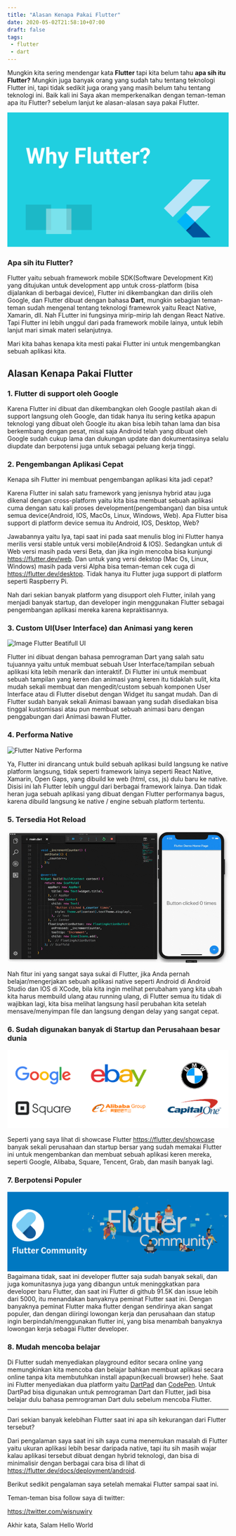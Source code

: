 ```yaml
---
title: "Alasan Kenapa Pakai Flutter"
date: 2020-05-02T21:58:10+07:00
draft: false
tags:
 - flutter
 - dart
---
```


Mungkin kita sering mendengar kata **Flutter** tapi kita belum tahu **apa sih itu Flutter?** Mungkin juga banyak orang yang sudah tahu tentang teknologi Flutter ini, tapi tidak sedikit juga orang yang masih belum tahu tentang teknologi ini. Baik kali ini Saya akan memperkenalkan dengan teman-teman apa itu Flutter? sebelum lanjut ke alasan-alasan saya pakai Flutter.

![Why Flutter](./featured.png)

### Apa sih itu Flutter?
Flutter yaitu sebuah framework mobile SDK(Software Development Kit) yang ditujukan untuk development app untuk cross-platform (bisa dijalankan di berbagai device), Flutter ini dikembangkan dan dirilis oleh Google, dan Flutter dibuat dengan bahasa **Dart**, mungkin sebagian teman-teman sudah mengenal tentang teknologi framewrok yaitu React Native, Xamarin, dll. Nah FLutter ini fungsinya mirip-mirip lah dengan React Native. Tapi Flutter ini lebih unggul dari pada framework mobile lainya, untuk lebih lanjut mari simak materi selanjutnya.


Mari kita bahas kenapa kita mesti pakai Flutter ini untuk mengembangkan sebuah aplikasi kita.

## Alasan Kenapa Pakai Flutter

### 1. Flutter di support oleh Google
Karena Flutter ini dibuat dan dikembangkan oleh Google pastilah akan di support langsung oleh Google, dan tidak hanya itu sering ketika apapun teknologi yang dibuat oleh Google itu akan bisa lebih tahan lama dan bisa berkembang dengan pesat, misal saja Android telah yang dibuat oleh Google sudah cukup lama dan dukungan update dan dokumentasinya selalu diupdate dan berpotensi juga untuk sebagai peluang kerja tinggi.


### 2. Pengembangan Aplikasi Cepat
Kenapa sih Flutter ini membuat pengembangan aplikasi kita jadi cepat?

Karena Flutter ini salah satu framework yang jenisnya hybrid atau juga dikenal dengan cross-platform yaitu kita bisa membuat sebuah aplikasi cuma dengan satu kali proses development(pengembangan) dan bisa untuk semua device(Android, IOS, MacOs, Linux, Windows, Web). Apa Flutter bisa support di platform device semua itu Android, IOS, Desktop, Web? 

Jawabannya yaitu Iya, tapi saat ini pada saat menulis blog ini Flutter hanya merilis versi stable untuk versi mobile(Android & IOS). Sedangkan untuk di Web versi masih pada versi Beta, dan jika ingin mencoba bisa kunjungi https://flutter.dev/web. Dan untuk yang versi dekstop (Mac Os, Linux, Windows) masih pada versi Alpha bisa teman-teman cek cuga di https://flutter.dev/desktop. Tidak hanya itu Flutter juga support di platform seperti Raspberry Pi. 

Nah dari sekian banyak platform yang disupport oleh Flutter, inilah yang menjadi banyak startup, dan developer ingin menggunakan Flutter sebagai pengembangan aplikasi mereka karena kepraktisannya.

### 3. Custom UI(User Interface) dan Animasi yang keren
![Image Flutter Beatifull UI](https://github.com/flutter/website/raw/master/src/images/homepage/reflectly-hero-600px.png)

Flutter ini dibuat dengan bahasa pemrograman Dart yang salah satu tujuannya yaitu untuk membuat sebuah User Interface/tampilan sebuah aplikasi kita lebih menarik dan interaktif. Di Flutter ini untuk membuat sebuah tampilan yang keren dan animasi yang keren itu tidaklah sulit, kita mudah sekali membuat dan mengedit/custom sebuah komponen User Interface atau di Flutter disebut dengan Widget itu sangat mudah. Dan di Flutter sudah banyak sekali Animasi bawaan yang sudah disediakan bisa tinggal kustomisasi atau pun membuat sebuah animasi baru dengan penggabungan dari Animasi bawan Flutter.

### 4. Performa Native
![Flutter Native Performa](https://flutter.dev/assets/homepage/icon-performance-680fb3687109ba7ea0c22627da3a9fa761944ae7b521468003b932aa9133ca5b.svg)

Ya, Flutter ini dirancang untuk build sebuah aplikasi build langsung ke native platform langsung, tidak seperti framework lainya seperti React Native, Xamarin, Open Gaps, yang dibuild ke web (html, css, js) dulu baru ke native. Disisi ini lah Flutter lebih unggul dari berbagai framework lainya. Dan tidak heran juga sebuah aplikasi yang dibuat dengan Flutter performanya bagus, karena dibuild langsung ke native / engine sebuah platform tertentu.

### 5. Tersedia Hot Reload
![Flutter Hot Reload](./hot-reload.gif)

Nah fitur ini yang sangat saya sukai di Flutter, jika Anda pernah belajar/mengerjakan sebuah aplikasi native seperti Android di Android Studio dan IOS di XCode, bila kita ingin melihat perubaham yang kita ubah kita harus membuild ulang atau running ulang, di Flutter semua itu tidak di wajibkan lagi, kita bisa melihat langsung hasil perubahan kita setelah mensave/menyimpan file dan langsung dengan delay yang sangat cepat.


### 6. Sudah digunakan banyak di Startup dan Perusahaan besar dunia
![Flutter Showcase](./flutter_showcase.png)

Seperti yang saya lihat di showcase Flutter https://flutter.dev/showcase banyak sekali perusahaan dan startup bersar yang sudah memakai Flutter ini untuk mengembankan dan membuat sebuah aplikasi keren mereka, seperti Google, Alibaba, Square, Tencent, Grab, dan masih banyak lagi.

### 7. Berpotensi Populer
![Flutter Komunitas](./flutter_community.png)
Bagaimana tidak, saat ini developer flutter saja sudah banyak sekali, dan juga komunitasnya juga yang dibangun untuk meninggkatkan para developer baru Flutter, dan saat ini Flutter di github 91.5K dan issue lebih dari 5000, itu menandakan banyaknya peminat Flutter saat ini. Dengan banyaknya peminat Flutter maka flutter dengan sendirinya akan sangat populer, dan dengan diiringi lowongan kerja dan perusahaan dan statup ingin berpindah/menggunakan flutter ini, yang bisa menambah banyaknya lowongan kerja sebagai Flutter developer.

### 8. Mudah mencoba belajar
Di Flutter sudah menyediakan playground editor secara online yang memungkinkan kita mencoba dan belajar bahkan membuat aplikasi secara online tanpa kita membutuhkan install apapun(kecuali browser) hehe. Saat ini Flutter menyediakan dua platform yaitu [DartPad](http://dartpad.dev/) dan [CodePen](https://codepen.io/flutter). Untuk DartPad bisa digunakan untuk pemrograman Dart dan Flutter, jadi bisa belajar dulu bahasa pemrograman Dart dulu sebelum mencoba Flutter.

---

Dari sekian banyak kelebihan Flutter saat ini apa sih kekurangan dari Flutter tersebut?

Dari pengalaman saya saat ini sih saya cuma menemukan masalah di Flutter yaitu ukuran aplikasi lebih besar daripada native, tapi itu sih masih wajar kalau aplikasi tersebut dibuat dengan hybrid teknologi, dan bisa di minimalisir dengan berbagai cara bisa di lihat di https://flutter.dev/docs/deployment/android. 

Berikut sedikit pengalaman saya setelah memakai Flutter sampai saat ini.  

Teman-teman bisa follow saya di twitter:

https://twitter.com/wisnuwiry

Akhir kata, Salam Hello World